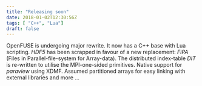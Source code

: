 ```yaml
---
title: "Releasing soon"
date: 2018-01-02T12:30:56Z
tags: [ "C++", "Lua"]
draft: false
---
```


OpenFUSE is undergoing major rewrite. It now has a C++ base with Lua scripting. *HDF5* has been scrapped in favour of a new replacement: *FiPA* (Files in Parallel-file-system for Array-data). The distributed index-table *DIT* is re-written to utilise the MPI-one-sided primitives. Native support for *paraview* using XDMF. Assumed partitioned arrays for easy linking with external libraries and more ...

